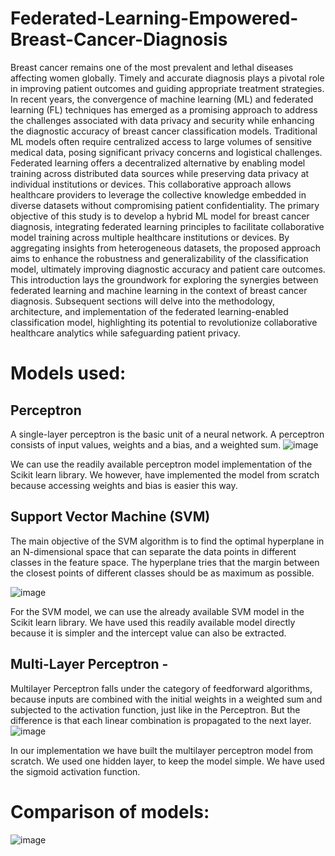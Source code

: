 # Federated-Learning-Empowered-Breast-Cancer-Diagnosis

Breast cancer remains one of the most prevalent and lethal diseases affecting women globally. Timely and accurate diagnosis plays a pivotal role in improving patient outcomes and guiding appropriate treatment strategies. In recent years, the convergence of machine learning (ML) and federated learning (FL) techniques has emerged as a promising approach to address the challenges associated with data privacy and security while enhancing the diagnostic accuracy of breast cancer classification models.
Traditional ML models often require centralized access to large volumes of sensitive medical data, posing significant privacy concerns and logistical challenges. Federated learning offers a decentralized alternative by enabling model training across distributed data sources while preserving data privacy at individual institutions or devices. This collaborative approach allows healthcare providers to leverage the collective knowledge embedded in diverse datasets without compromising patient confidentiality.
The primary objective of this study is to develop a hybrid ML model for breast cancer diagnosis, integrating federated learning principles to facilitate collaborative model training across multiple healthcare institutions or devices. By aggregating insights from heterogeneous datasets, the proposed approach aims to enhance the robustness and generalizability of the classification model, ultimately improving diagnostic accuracy and patient care outcomes.
This introduction lays the groundwork for exploring the synergies between federated learning and machine learning in the context of breast cancer diagnosis. Subsequent sections will delve into the methodology, architecture, and implementation of the federated learning-enabled classification model, highlighting its potential to revolutionize collaborative healthcare analytics while safeguarding patient privacy.

# Models used:

## Perceptron 
A single-layer perceptron is the basic unit of a neural network. A perceptron consists of input values, weights and a bias, and a weighted sum.
![image](https://github.com/gap10/Federated-Learning/assets/61880360/c0ff914c-7c1a-4d6b-b2c7-ca5d25c44adb)

We can use the readily available perceptron model implementation of the Scikit learn library. We however, have implemented the model from scratch because accessing weights and bias is easier this way.

## Support Vector Machine (SVM)  
The main objective of the SVM algorithm is to find the optimal hyperplane in an N-dimensional space that can separate the data points in different classes in the feature space. The hyperplane tries that the margin between the closest points of different classes should be as maximum as possible.

![image](https://github.com/gap10/Federated-Learning/assets/61880360/14458c19-7649-4298-a77b-f38ceb0ea10f)

For the SVM model, we can use the already available SVM model in the Scikit learn library. We have used this readily available model directly because it is simpler and the intercept value can also be extracted.

## Multi-Layer Perceptron - 
Multilayer Perceptron falls under the category of feedforward algorithms, because inputs are combined with the initial weights in a weighted sum and subjected to the activation function, just like in the Perceptron. But the difference is that each linear combination is propagated to the next layer.
![image](https://github.com/gap10/Federated-Learning/assets/61880360/5dfe4865-e037-4d00-91c6-a1c3084ddb6b)

In our implementation we have built the multilayer perceptron model from scratch. We used one hidden layer, to keep the model simple. We have used the sigmoid activation function. 

# Comparison of models:
![image](https://github.com/gap10/Federated-Learning/assets/61880360/ecebdc28-f032-492b-8a98-47c144506fc1)
